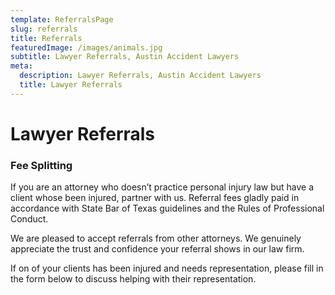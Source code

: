 ```yaml
---
template: ReferralsPage
slug: referrals
title: Referrals
featuredImage: /images/animals.jpg
subtitle: Lawyer Referrals, Austin Accident Lawyers
meta:
  description: Lawyer Referrals, Austin Accident Lawyers
  title: Lawyer Referrals
---
```

<!--StartFragment-->
# Lawyer Referrals

### Fee Splitting

If you are an attorney who doesn’t practice personal injury law but have a client whose been injured, partner with us. Referral fees gladly paid in accordance with State Bar of Texas guidelines and the Rules of Professional Conduct.

We are pleased to accept referrals from other attorneys. We genuinely appreciate the trust and confidence your referral shows in our law firm.

If on of your clients has been injured and needs representation, please fill in the form below to discuss helping with their representation.
<!--EndFragment-->
